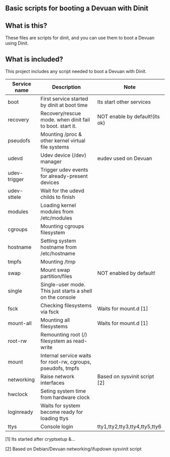## Basic scripts for booting a Devuan with Dinit

## What is this?
These files are scripts for dinit, and you can use them to boot a Devuan using Dinit.

## What is included?
This project includes any script needed to boot a Devuan with Dinit.

| Service name  | Description                                                  | Note                          |
| --------------|--------------------------------------------------------------|-------------------------------|
| boot          | First service started by dinit at boot time                  | Its start other services      |
| recovery      | Recovery/rescue mode. when dinit fail to boot. start it.     | NOT enable by default!(its ok)|
| pseudofs      | Mounting /proc & other kernel virtual file systems           |                               |
| udevd         | Udev device (/dev) manager                                   | eudev used on Devuan          |
| udev-trigger  | Trigger udev events for already-present devices              |                               |
| udev-sttele   | Wait for the udevd childs to finish                          |                               |
| modules       | Loading kernel modules from /etc/modules                     |                               |
| cgroups       | Mounting cgroups filesystem                                  |                               |
| hostname      | Setting system hostname from /etc/hostname                   |                               |
| tmpfs         | Mounting /tmp                                                |                               |
| swap          | Mount swap partition/files                                   | NOT enabled by default!       |
| single        | Single-user mode. This just starts a shell on the console    |                               |
| fsck          | Checking filesystems via fsck                                | Waits for mount.d [1]         |
| mount-all     | Mounting all filesystems                                     | Waits for mount.d [1]         |
| root-rw       | Remounting root (/) filesystem as read-write                 |                               |
| mount         | Internal service waits for root-rw, cgroups, pseudofs, tmpfs |                               |
| networking    | Raise network interfaces                                     | Based on sysvinit script [2]  |
| hwclock       | Seting system time from hardware clock                       |                               |
| loginready    | Waits for system become ready for loading ttys               |                               |
| ttys          | Console login                                                | tty1,tty2,tty3,tty4,tty5,tty6 | 

[1] Its started after cryptsetup &...

[2] Based on Debian/Devuan networking/ifupdown sysvinit script
